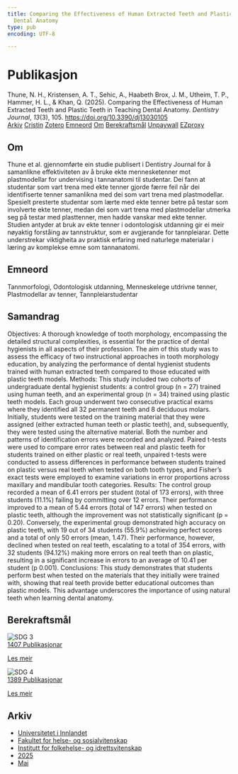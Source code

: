 ```yaml
---
title: Comparing the Effectiveness of Human Extracted Teeth and Plastic Teeth in Teaching
  Dental Anatomy
type: pub
encoding: UTF-8

---
```

<h1>Publikasjon</h1>
<article id="csl-bib-container-8ZRXP7AW" class="csl-bib-container">
  <div class="csl-bib-body"> <div class="csl-entry">Thune, N. H., Kristensen, A. T., Sehic, A., Haabeth Brox, J. M., Utheim, T. P., Hammer, H. L., &#38; Khan, Q. (2025). Comparing the Effectiveness of Human Extracted Teeth and Plastic Teeth in Teaching Dental Anatomy. <i>Dentistry Journal</i>, <i>13</i>(3), 105. <a href="https://doi.org/10.3390/dj13030105">https://doi.org/10.3390/dj13030105</a></div> </div>
  <div class="csl-bib-buttons">
    <a href="#taxonomy-article-8ZRXP7AW" alt="archive" class="csl-bib-button">Arkiv</a>
    <a href="https://app.cristin.no/results/show.jsf?id=2381274" alt="Cristin" class="csl-bib-button">Cristin</a>
    <a href="http://zotero.org/groups/5881554/items/8ZRXP7AW" alt="Zotero" class="csl-bib-button">Zotero</a>
    <a href="#keywords-article-8ZRXP7AW" alt="keywords" class="csl-bib-button">Emneord</a>
    <a href="#about-article-8ZRXP7AW" alt="about_pub" class="csl-bib-button">Om</a>
    <a href="#sdg-article-8ZRXP7AW" alt="sdg" class="csl-bib-button">Berekraftsmål</a>
    <a href="https://doi.org/10.3390/dj13030105" alt="Unpaywall" class="csl-bib-button">Unpaywall</a>
    <a href="https://doi.org/10.3390/dj13030105" alt="EZproxy" class="csl-bib-button">EZproxy</a>
  </div>
  <div id="csl-bib-meta-container-8ZRXP7AW"></div>
</article>
<div id="csl-bib-meta-8ZRXP7AW" class="csl-bib-meta">
  <article id="about-article-8ZRXP7AW" class="about_pub-article">
    <h1>Om</h1>
    Thune et al. gjennomførte ein studie publisert i Dentistry Journal for å samanlikne effektiviteten av å bruke ekte mennesketenner mot plastmodellar for undervising i tannanatomi til studentar. Dei fann at studentar som vart trena med ekte tenner gjorde færre feil når dei identifiserte tenner samanlikna med dei som vart trena med plastmodellar. Spesielt presterte studentar som lærte med ekte tenner betre på testar som involverte ekte tenner, medan dei som vart trena med plastmodellar utmerka seg på testar med plasttenner, men hadde vanskar med ekte tenner. Studien antyder at bruk av ekte tenner i odontologisk utdanning gir ei meir nøyaktig forståing av tannstruktur, som er avgjerande for tannpleiarar. Dette understrekar viktigheita av praktisk erfaring med naturlege materialar i læring av komplekse emne som tannanatomi.
  </article>
  <article id="keywords-article-8ZRXP7AW" class="keywords-article">
    <h1>Emneord</h1>
    Tannmorfologi, Odontologisk utdanning, Menneskelege utdrivne tenner, Plastmodellar av tenner, Tannpleiarstudentar
  </article>
  <article id="abstract-article-8ZRXP7AW" class="abstract-article">
    <h1>Samandrag</h1>
    Objectives: A thorough knowledge of tooth morphology, encompassing the detailed structural complexities, is essential for the practice of dental hygienists in all aspects of their profession. The aim of this study was to assess the efficacy of two instructional approaches in tooth morphology education, by analyzing the performance of dental hygienist students trained with human extracted teeth compared to those educated with plastic teeth models. Methods: This study included two cohorts of undergraduate dental hygienist students: a control group (n = 27) trained using human teeth, and an experimental group (n = 34) trained using plastic teeth models. Each group underwent two consecutive practical exams where they identified all 32 permanent teeth and 8 deciduous molars. Initially, students were tested on the training material that they were assigned (either extracted human teeth or plastic teeth), and, subsequently, they were tested using the alternative material. Both the number and patterns of identification errors were recorded and analyzed. Paired t-tests were used to compare error rates between real and plastic teeth for students trained on either plastic or real teeth, unpaired t-tests were conducted to assess differences in performance between students trained on plastic versus real teeth when tested on both tooth types, and Fisher’s exact tests were employed to examine variations in error proportions across maxillary and mandibular tooth categories. Results: The control group recorded a mean of 6.41 errors per student (total of 173 errors), with three students (11.1%) failing by committing over 12 errors. Their performance improved to a mean of 5.44 errors (total of 147 errors) when tested on plastic teeth, although the improvement was not statistically significant (p = 0.20). Conversely, the experimental group demonstrated high accuracy on plastic teeth, with 19 out of 34 students (55.9%) achieving perfect scores and a total of only 50 errors (mean, 1.47). Their performance, however, declined when tested on real teeth, escalating to a total of 354 errors, with 32 students (94.12%) making more errors on real teeth than on plastic, resulting in a significant increase in errors to an average of 10.41 per student (p 0.001). Conclusions: This study demonstrates that students perform best when tested on the materials that they initially were trained with, showing that real teeth provide better educational outcomes than plastic models. This advantage underscores the importance of using natural teeth when learning dental anatomy.
  </article>
  <article id="sdg-article-8ZRXP7AW" class="sdg-article">
    <h1>Berekraftsmål</h1>
    <div class="sdg-container"><div id="sdg3" class="sdg">
        <img src="{{< params subfolder >}}images/sdg/sdg03_nn.png" class="image" alt="SDG 3">
        <div class="sdg-overlay">
          <a href="{{< params subfolder >}}nn/archive/?sdg=3#archive" class="sdg-publication-count"><span>1407</span> Publikasjonar</a>
          <p><a href="https://fn.no/om-fn/fns-baerekraftsmaal/god-helse-og-livskvalitet?lang=nno-NO" class="sdg-read-more">Les meir</a></p>
        </div>
      </div> <div id="sdg4" class="sdg">
        <img src="{{< params subfolder >}}images/sdg/sdg04_nn.png" class="image" alt="SDG 4">
        <div class="sdg-overlay">
          <a href="{{< params subfolder >}}nn/archive/?sdg=4#archive" class="sdg-publication-count"><span>1389</span> Publikasjonar</a>
          <p><a href="https://fn.no/om-fn/fns-baerekraftsmaal/god-utdanning?lang=nno-NO" class="sdg-read-more">Les meir</a></p>
        </div>
      </div></div>
  </article>
  <article id="taxonomy-article-8ZRXP7AW" class="taxonomy-article">
    <h1>Arkiv</h1>
    <ul>
      <li><a href="{{< params subfolder >}}nn/archive/?key=3DCRN523">Universitetet i Innlandet</a></li>
      <li><a href="{{< params subfolder >}}nn/archive/?key=IDKFS3MX">Fakultet for helse- og sosialvitenskap</a></li>
      <li><a href="{{< params subfolder >}}nn/archive/?key=FJXE3Z8X">Institutt for folkehelse- og idrettsvitenskap</a></li>
      <li><a href="{{< params subfolder >}}nn/archive/?key=WUPQIYUL">2025</a></li>
      <li><a href="{{< params subfolder >}}nn/archive/?key=RGYI6AZ6">Mai</a></li>
    </ul>
  </article>
</div>
